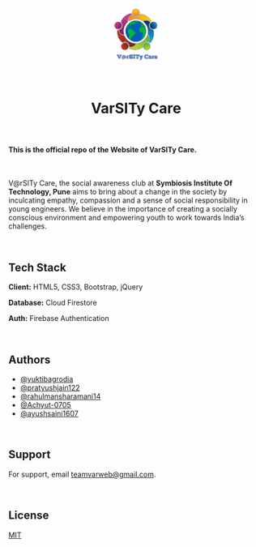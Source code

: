<div align="center">
<img src="./varsity-public/assets/varsity_logo.png" width="100px">
</div>

&nbsp;

<h1 align="center"> VarSITy Care</h1>

&nbsp;

#### **This is the official repo of the Website of VarSITy Care.**

&nbsp;

V@rSITy Care, the social awareness club at **Symbiosis Institute Of Technology, Pune** aims to bring about a change in the society by inculcating empathy, compassion and a sense of social responsibility in young engineers. We believe in the importance of creating a socially conscious environment and empowering youth to work towards India’s challenges.

&nbsp;

## Tech Stack

**Client:** HTML5, CSS3, Bootstrap, jQuery

**Database:** Cloud Firestore

**Auth:** Firebase Authentication

&nbsp;

## Authors

- [@yuktibagrodia](https://github.com/yuktibagrodia)
- [@pratyushjain122](https://github.com/pratyushjain122)
- [@rahulmansharamani14](https://github.com/rahulmansharamani14)
- [@Achyut-0705](https://github.com/Achyut-0705)
- [@ayushsaini1607](https://github.com/ayushsaini1607)

&nbsp;

## Support

For support, email teamvarweb@gmail.com.

&nbsp;

## License

[MIT](https://choosealicense.com/licenses/mit/)
